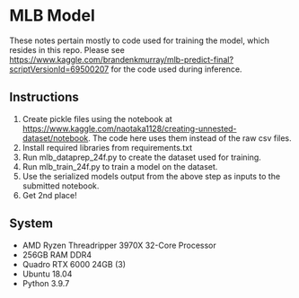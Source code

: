 # MLB Model

These notes pertain mostly to code used for training the model, which resides in this repo. Please see https://www.kaggle.com/brandenkmurray/mlb-predict-final?scriptVersionId=69500207 for the code used during inference.


## Instructions
1. Create pickle files using the notebook at https://www.kaggle.com/naotaka1128/creating-unnested-dataset/notebook. The code here uses them instead of the raw csv files.
2. Install required libraries from requirements.txt
3. Run mlb_dataprep_24f.py to create the dataset used for training. 
4. Run mlb_train_24f.py to train a model on the dataset.
5. Use the serialized models output from the above step as inputs to the submitted notebook.
6. Get 2nd place!


## System
- AMD Ryzen Threadripper 3970X 32-Core Processor
- 256GB RAM DDR4
- Quadro RTX 6000 24GB (3)
- Ubuntu 18.04
- Python 3.9.7
